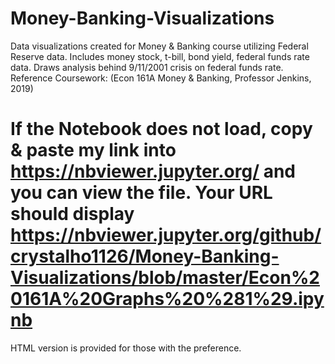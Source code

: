 # Money-Banking-Visualizations
Data visualizations created for Money &amp; Banking course utilizing Federal Reserve data. 
Includes money stock, t-bill, bond yield, federal funds rate data.
Draws analysis behind 9/11/2001 crisis on federal funds rate.
Reference Coursework: (Econ 161A Money & Banking, Professor Jenkins, 2019)
# If the Notebook does not load, copy & paste my link into https://nbviewer.jupyter.org/ and you can view the file. Your URL should display https://nbviewer.jupyter.org/github/crystalho1126/Money-Banking-Visualizations/blob/master/Econ%20161A%20Graphs%20%281%29.ipynb
HTML version is provided for those with the preference.
